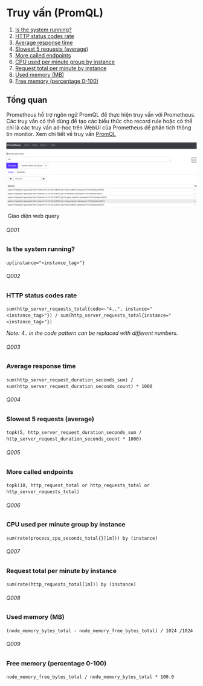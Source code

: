 # Truy vấn (PromQL) #



1. [Is the system running?](./#q001)
2. [HTTP status codes rate](./#q002)
3. [Average response time](./#q003)
4. [Slowest 5 requests (average)](./#q004)
5. [More called endpoints](./#q005)
6. [CPU used per minute group by instance](./#q006)
7. [Request total per minute by instance](./#q007)
8. [Used memory (MB)](./#q008)
9. [Free memory (percentage 0-100)](./#q009)

## Tổng quan

Prometheus hỗ trợ ngôn ngữ PromQL để thực hiện truy vấn với Prometheus. Các truy vấn có thể dùng để tạo các biểu thức cho record rule hoặc có thể chỉ là các truy vấn ad-hoc trên WebUI của Prometheus để phân tích thông tin monitor. Xem chi tiết về truy vấn [PromQL](<https://www.slideshare.net/weaveworks/promql-deep-dive-the-prometheus-query-language>)



![query](./query.png)

​												Giao diện web query

###### Q001

### Is the system running?
`up{instance="<instance_tag>"}`


###### Q002
### HTTP status codes rate
`sum(http_server_requests_total{code=~"4..", instance="<instance_tag>"}) / sum(http_server_requests_total{instance="<instance_tag>"})`

*Note: 4.. in the code pattern can be replaced with different numbers.*


###### Q003
### Average response time
`sum(http_server_request_duration_seconds_sum) / sum(http_server_request_duration_seconds_count) * 1000`

###### Q004
### Slowest 5 requests (average)
`topk(5, http_server_request_duration_seconds_sum / http_server_request_duration_seconds_count * 1000)`


###### Q005
### More called endpoints
`topk(10, http_request_total or http_requests_total or http_server_requests_total)`


###### Q006
### CPU used per minute group by instance
`sum(rate(process_cpu_seconds_total{}[1m])) by (instance)`


###### Q007
### Request total per minute by instance
`sum(rate(http_requests_total[1m])) by (instance)`

###### Q008
### Used memory (MB)
`(node_memory_bytes_total - node_memory_free_bytes_total) / 1024 /1024`

###### Q009
### Free memory (percentage 0-100)
`node_memory_free_bytes_total / node_memory_bytes_total * 100.0`

